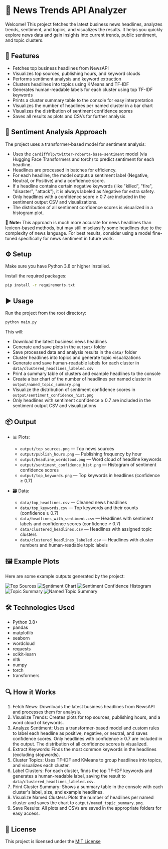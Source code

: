 # 📰 News Trends API Analyzer

Welcome! This project fetches the latest business news headlines, analyzes trends, sentiment, and topics, and visualizes the results. It helps you quickly explore news data and gain insights into current trends, public sentiment, and topic clusters.

## 🚀 Features
- Fetches top business headlines from NewsAPI
- Visualizes top sources, publishing hours, and keyword clouds
- Performs sentiment analysis and keyword extraction
- Clusters headlines into topics using KMeans and TF-IDF
- Generates human-readable labels for each cluster using top TF-IDF keywords
- Prints a cluster summary table to the console for easy interpretation
- Visualizes the number of headlines per named cluster in a bar chart
- Visualizes the distribution of sentiment confidence scores
- Saves all results as plots and CSVs for further analysis

## 🤖 Sentiment Analysis Approach
The project uses a transformer-based model for sentiment analysis:
- Uses the `cardiffnlp/twitter-roberta-base-sentiment` model (via Hugging Face Transformers and torch) to predict sentiment for each headline.
- Headlines are processed in batches for efficiency.
- For each headline, the model outputs a sentiment label (Negative, Neutral, or Positive) and a confidence score.
- If a headline contains certain negative keywords (like "killed", "fire", "disaster", "attack"), it is always labeled as Negative for extra safety.
- Only headlines with a confidence score ≥ 0.7 are included in the sentiment output CSV and visualizations.
- The distribution of all sentiment confidence scores is visualized in a histogram plot.

📝 **Note:** This approach is much more accurate for news headlines than lexicon-based methods, but may still misclassify some headlines due to the complexity of news language. For best results, consider using a model fine-tuned specifically for news sentiment in future work.

## ⚙️ Setup
Make sure you have Python 3.8 or higher installed.

Install the required packages:
```bash
pip install -r requirements.txt
```

## ▶️ Usage
Run the project from the root directory:
```bash
python main.py
```

This will:
- Download the latest business news headlines
- Generate and save plots in the `output/` folder
- Save processed data and analysis results in the `data/` folder
- Cluster headlines into topics and generate topic visualizations
- Generate and save human-readable labels for each cluster in `data/clustered_headlines_labeled.csv`
- Print a summary table of clusters and example headlines to the console
- Create a bar chart of the number of headlines per named cluster in `output/named_topic_summary.png`
- Visualize the distribution of sentiment confidence scores in `output/sentiment_confidence_hist.png`
- Only headlines with sentiment confidence ≥ 0.7 are included in the sentiment output CSV and visualizations

## 📦 Output
- 📊 Plots:
  - `output/top_sources.png` — Top news sources
  - `output/publish_hours.png` — Publishing frequency by hour
  - `output/headline_wordcloud.png` — Word cloud of headline keywords
  - `output/sentiment_confidence_hist.png` — Histogram of sentiment confidence scores
  - `output/top_keywords.png` — Top keywords in headlines (confidence ≥ 0.7)

- 🗃️ Data:
  - `data/top_headlines.csv` — Cleaned news headlines
  - `data/top_keywords.csv` — Top keywords and their counts (confidence ≥ 0.7)
  - `data/headlines_with_sentiment.csv` — Headlines with sentiment labels and confidence scores (confidence ≥ 0.7)
  - `data/clustered_headlines.csv` — Headlines with assigned topic clusters
  - `data/clustered_headlines_labeled.csv` — Headlines with cluster numbers and human-readable topic labels

## 🖼️ Example Plots
Here are some example outputs generated by the project:

![Top Sources](output/top_sources.png)
![Sentiment Chart](output/sentiment_chart.png)
![Sentiment Confidence Histogram](output/sentiment_confidence_hist.png)
![Topic Summary](output/topic_summary.png)
![Named Topic Summary](output/named_topic_summary.png)

## 🛠️ Technologies Used
- Python 3.8+
- pandas
- matplotlib
- seaborn
- wordcloud
- requests
- scikit-learn
- nltk
- numpy
- torch
- transformers

## 🔍 How it Works
1. Fetch News: Downloads the latest business headlines from NewsAPI and processes them for analysis.
2. Visualize Trends: Creates plots for top sources, publishing hours, and a word cloud of keywords.
3. Analyze Sentiment: Uses a transformer-based model and custom rules to label each headline as positive, negative, or neutral, and saves confidence scores. Only headlines with confidence ≥ 0.7 are included in the output. The distribution of all confidence scores is visualized.
4. Extract Keywords: Finds the most common keywords in the headlines (excluding stopwords).
5. Cluster Topics: Uses TF-IDF and KMeans to group headlines into topics, and visualizes each cluster.
6. Label Clusters: For each cluster, finds the top TF-IDF keywords and generates a human-readable label, saving the result to `data/clustered_headlines_labeled.csv`.
7. Print Cluster Summary: Shows a summary table in the console with each cluster's label, size, and example headlines.
8. Visualize Named Clusters: Plots the number of headlines per named cluster and saves the chart to `output/named_topic_summary.png`.
9. Save Results: All plots and CSVs are saved in the appropriate folders for easy access.

## 📄 License
This project is licensed under the [MIT License](LICENSE)
